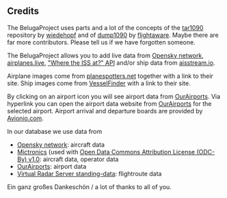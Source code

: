 ## Credits

The BelugaProject uses parts and a lot of the concepts of the [tar1090](https://github.com/wiedehopf/tar1090) repository by [wiedehopf](https://github.com/wiedehopf) and of [dump1090](https://github.com/flightaware/dump1090) by [flightaware](https://github.com/flightaware). Maybe there are far more contributors. Please tell us if we have forgotten someone. 

The BelugaProject allows you to add live data from [Opensky network](https://opensky-network.org/), [airplanes.live](https://globe.airplanes.live/), ["Where the ISS at?" API](https://wheretheiss.at/w/developer) and/or ship data from [aisstream.io](https://aisstream.io/). 

Airplane images come from [planespotters.net](https://www.planespotters.net) together with a link to their site. Ship images come from [VesselFinder](https://vesselfinder.com/) with a link to their site.

By clicking on an airport icon you will see airport data from [OurAirports](https://ourairports.com/data/). Via hyperlink you can open the airport data website from [OurAirports](https://ourairports.com/data/) for the selected airport. Airport arrival and departure boards are provided by [Avionio.com](https://www.avionio.com).

In our database we use data from
- [Opensky network](https://opensky-network.org/): aircraft data
- [Mictronics](https://www.mictronics.de/aircraft-database/) (used with [Open Data Commons Attribution License (ODC-By) v1.0](http://opendatacommons.org/licenses/by/1.0/): aircraft data, operator data
- [OurAirports](https://ourairports.com/data/): airport data
- [Virtual Radar Server standing-data](https://github.com/vradarserver/standing-data): flightroute data

Ein ganz großes Dankeschön / a lot of thanks to all of you.
